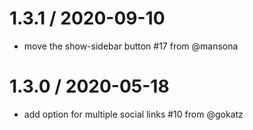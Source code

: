 1.3.1 / 2020-09-10
==================

  * move the show-sidebar button #17 from @mansona

1.3.0 / 2020-05-18
==================

  * add option for multiple social links #10 from @gokatz
